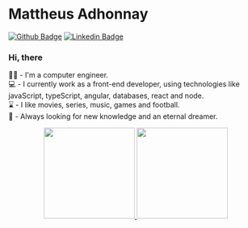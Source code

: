 # Mattheus Adhonnay

[![Github Badge](https://img.shields.io/badge/-Github-000?style=flat-square&logo=Github&logoColor=white&link=https://github.com/adhmattheus)](https://github.com/adhmattheus)
[![Linkedin Badge](https://img.shields.io/badge/-LinkedIn-blue?style=flat-square&logo=Linkedin&logoColor=white&link=https://www.linkedin.com/in/adhmattheus/)](https://www.linkedin.com/in/adhmattheus/)


### Hi, there
👨‍🎓 - I'm a computer engineer. <br>
💻 - I currently work as a front-end developer, using technologies like javaScript, typeScript, angular, databases, react and node.<br>
⌛ - I like movies, series, music, games and football.<br>
🚀 - Always looking for new knowledge and an eternal dreamer.

<div align="center">
  <a href="https://github.com/adhmattheus">
  <img height="180em" src="https://github-readme-stats.vercel.app/api?username=adhmattheus&show_icons=true&theme=dark&include_all_commits=true&count_private=true"/>
  <img height="180em" src="https://github-readme-stats.vercel.app/api/top-langs/?username=adhmattheus&layout=compact&langs_count=7&theme=dark"/>
</div>
